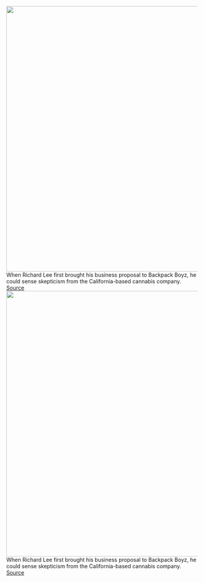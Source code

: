 <img src='https://cdn.vox-cdn.com/thumbor/TPpb_PPvdDsT6oJlyTjnLXPDq94=/0x0:2040x1360/1200x675/filters:focal(857x517:1183x843)/cdn.vox-cdn.com/uploads/chorus_image/image/70497199/acastro_220209_5013_0001.0.jpg' width='700px' /><br/>
When Richard Lee first brought his business proposal to Backpack Boyz, he could sense skepticism from the California-based cannabis company.
<a href='https://www.theverge.com/2022/2/11/22925408/bored-ape-yacht-club-cannabis-copyright'> Source <a/><img src='https://cdn.vox-cdn.com/thumbor/TPpb_PPvdDsT6oJlyTjnLXPDq94=/0x0:2040x1360/1200x675/filters:focal(857x517:1183x843)/cdn.vox-cdn.com/uploads/chorus_image/image/70497199/acastro_220209_5013_0001.0.jpg' width='700px' /><br/>
When Richard Lee first brought his business proposal to Backpack Boyz, he could sense skepticism from the California-based cannabis company.
<a href='https://www.theverge.com/2022/2/11/22925408/bored-ape-yacht-club-cannabis-copyright'> Source <a/>